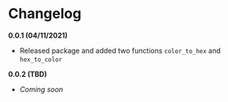 # Changelog

**0.0.1 (04/11/2021)**
- Released package and added two functions `color_to_hex` and `hex_to_color`

**0.0.2 (TBD)**
- *Coming soon*